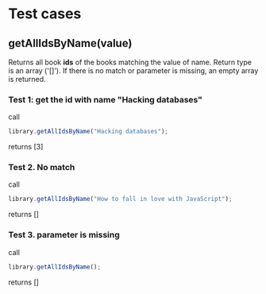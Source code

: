 # Test cases

## **getAllIdsByName(value)**

Returns all book **ids** of the books matching the value of name. Return type is an array ('[]').
If there is no match or parameter is missing, an empty array is returned.

### Test 1: get the id with name "Hacking databases"

call

```js
library.getAllIdsByName("Hacking databases");
```

returns [3]

### Test 2. No match

call

```js
library.getAllIdsByName("How to fall in love with JavaScript");
```

returns []

### Test 3. parameter is missing

call

```js
library.getAllIdsByName();
```

returns []
